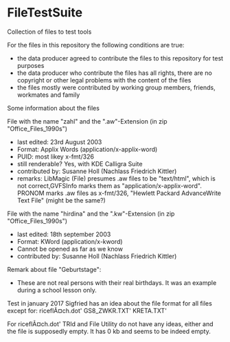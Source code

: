 # FileTestSuite
Collection of files to test tools

For the files in this repository the following conditions are true:

* the data producer agreed to contribute the files to this repository for test purposes 
* the data producer who contribute the files has all rights, there are no copyright or other legal problems with the content of the files
* the files mostly were contributed by working group members, friends, workmates and family


Some information about the files

File with the name "zahl" and the ".aw"-Extension (in zip "Office_Files_1990s")
* last edited: 23rd August 2003
* Format: Applix Words (application/x-applix-word)
* PUID: most likey x-fmt/326
* still renderable? Yes, with KDE Calligra Suite
* contributed by: Susanne Holl (Nachlass Friedrich Kittler)
* remarks: LibMagic (File) presumes .aw files to be "text/html", which is not correct,GVFSInfo marks them as "application/x-applix-word". PRONOM marks .aw files as x-fmt/326, "Hewlett Packard AdvanceWrite Text File" (might be the same?)

File with the name "hirdina" and the ".kw"-Extension (in zip "Office_Files_1990s")
* last edited: 18th september 2003
* Format: KWord (application/x-kword)
* Cannot be opened as far as we know
* contributed by: Susanne Holl (Nachlass Friedrich Kittler)

Remark about file "Geburtstage":
* These are not real persons with their real birthdays. It was an example during a school lesson only.


Test in january 2017
Sigfried has an idea about the file format for all files except for:
riceflÃ¤ch.dot'
GS8_ZWKR.TXT'
KRETA.TXT'

For riceflÃ¤ch.dot' TRId and File Utility do not have any ideas, either and the file is supposedly empty. It has 0 kb and seems to be indeed empty.
